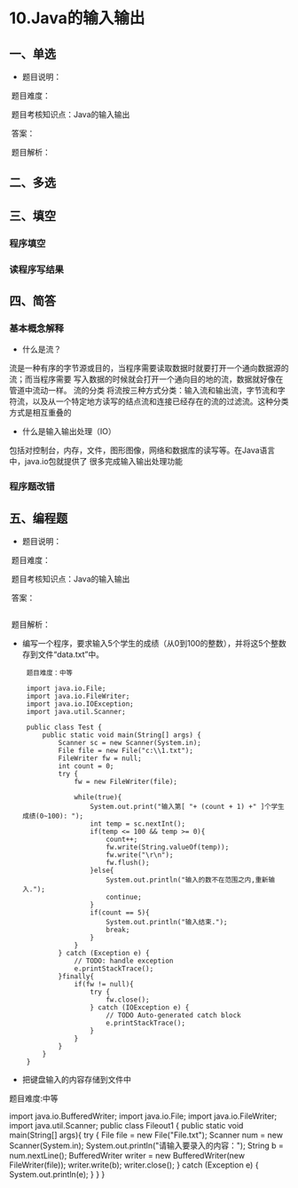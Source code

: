 # 10.Java的输入输出

## 一、单选

- 题目说明：​

​       题目难度：

​       题目考核知识点：Java的输入输出

​       答案：

​       题目解析：





## 二、多选



## 三、填空

### 程序填空





### 读程序写结果







## 四、简答

### 基本概念解释

- 什么是流？

流是一种有序的字节源或目的，当程序需要读取数据时就要打开一个通向数据源的流；而当程序需要
写入数据的时候就会打开一个通向目的地的流，数据就好像在管道中流动一样。
流的分类
将流按三种方式分类：输入流和输出流，字节流和字符流，以及从一个特定地方读写的结点流和连接已经存在的流的过滤流。这种分类方式是相互重叠的

- 什么是输入输出处理（IO）

包括对控制台，内存，文件，图形图像，网络和数据库的读写等。在Java语言中，java.io包就提供了
很多完成输入输出处理功能





### 程序题改错







## 五、编程题

- 题目说明：​

​       题目难度：

​       题目考核知识点：Java的输入输出

​       答案：

```java

```

​    题目解析：

- 编写一个程序，要求输入5个学生的成绩（从0到100的整数），并将这5个整数存到文件“data.txt”中。

       题目难度：中等

       import java.io.File;
       import java.io.FileWriter;
       import java.io.IOException;
       import java.util.Scanner;

       public class Test {
           public static void main(String[] args) {
               Scanner sc = new Scanner(System.in);
               File file = new File("c:\\1.txt");
               FileWriter fw = null;
               int count = 0;
               try {
                   fw = new FileWriter(file);

                   while(true){
                       System.out.print("输入第[ "+ (count + 1) +" ]个学生成绩(0~100): ");
                       int temp = sc.nextInt();
                       if(temp <= 100 && temp >= 0){
                           count++;
                           fw.write(String.valueOf(temp));
                           fw.write("\r\n");
                           fw.flush();
                       }else{
                           System.out.println("输入的数不在范围之内,重新输入.");
                           continue;
                       }
                       if(count == 5){
                           System.out.println("输入结束.");
                           break;
                       }
                   }
               } catch (Exception e) {
                   // TODO: handle exception
                   e.printStackTrace();
               }finally{
                   if(fw != null){
                       try {
                           fw.close();
                       } catch (IOException e) {
                           // TODO Auto-generated catch block
                           e.printStackTrace();
                       }
                   }
               }
           }
       }

- 把键盘输入的内容存储到文件中

 题目难度:中等

import java.io.BufferedWriter;
import java.io.File;
import java.io.FileWriter;
import java.util.Scanner;
public class Fileout1 {
   public static void main(String[] args){
      try {
         File file = new File("File.txt");
         Scanner num = new Scanner(System.in);
         System.out.println("请输入要录入的内容：");
         String b = num.nextLine();
         BufferedWriter writer = new BufferedWriter(new FileWriter(file));
         writer.write(b);
         writer.close();
         } catch (Exception e) {
      System.out.println(e);
      }
    }
}
